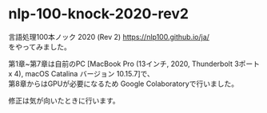# nlp-100-knock-2020-rev2
言語処理100本ノック 2020 (Rev 2) https://nlp100.github.io/ja/   
をやってみました。

第1章~第7章は自前のPC [MacBook Pro (13インチ, 2020, Thunderbolt 3ポート x 4), macOS Catalina バージョン 10.15.7]で、  
第8章からはGPUが必要になるため Google Colaboratoryで行いました。

修正は気が向いたときに行います。

